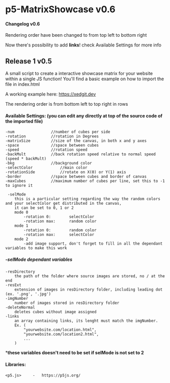 # p5-MatrixShowcase v0.6

#### Changelog v0.6
Rendering order have been changed to from top left to bottom right

Now there's possibility to add **links**!
check Available Settings for more info

## Release 1 v0.5

A small script to create a interactive showcase matrix for your website within a single JS function!
You'll find a basic example on how to import the file in index.html

A working example here: https://xedgit.dev

The rendering order is from bottom left to top right in rows

#### Available Settings: (you can edit any directly at top of the source code of the imported file)

	-num				//number of cubes per side
	-rotation			//rotation in Degrees
	-matrixSize			//size of the canvas, in both x and y axes
	-space				//space between cubes
	-speed				//rotation speed
	-backMult			//back rotation speed relative to normal speed (speed * backMult)
	-bkg				//background color
	-selectColor			//main color
	-rotationSide			//rotate on X(0) or Y(1) axis
	-border				//space between cubes and border of canvas
	-maxCubes			//maximum number of cubes per line, set this to -1 to ignore it

	 -selMode
		this is a particular setting regarding the way the random colors and your selectColor get distributed in the canvas, 
		it can be set to 0, 1 or 2
		mode 0
			-rotation 0:		selectColor
			-rotation max:		random color
		mode 1
			-rotation 0:		random color
			-rotation max:		selectColor
		mode 2
			-add image support, don't forget to fill in all the dependant variables to make this work

##### -selMode dependant variables
	-resDirectory
		the path of the folder where source images are stored, no / at the end
	-resExt
		extension of images in resDirectory folder, including leading dot (ex. '.png', '.jpg')
	-imgNumber
		number of images stored in resDirectory folder
	-deleteNormal
		deletes cubes without image assigned
	-links
		an array containing links, its lenght must match the imgNumber.
		Ex. (
			"yourwebsite.com/location.html",
			"yourwebsite.com/location2.html",
			...
		)
***these variables doesn't need to be set if selMode is not set to 2**

#### Libraries:
	<p5.js>		-	https://p5js.org/
